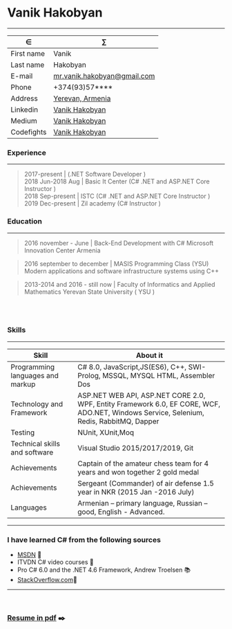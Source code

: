 # Vanik Hakobyan
<hr/>

&isin;             |  &sum;
-------------------|--------------------------------------------------------
First name         |          Vanik
Last name          |          Hakobyan
E-mail             |          <a href="mailto:mr.vanik.hakobyan@gmail.com">mr.vanik.hakobyan@gmail.com</a>
Phone              |          +374(93)57****
Address            |          [Yerevan, Armenia](https://bit.ly/2xbwQIm)   
Linkedin           |          [Vanik Hakobyan](https://www.linkedin.com/in/vanikhakobyan) 
Medium             |          [Vanik Hakobyan](https://medium.com/@vanikhakobyan)  
Codefights         |          [Vanik Hakobyan](https://codefights.com/profile/vanhakobyan)  


### Experience
----------------
> 2017-present | (.NET Software Developer ) <br>
> 2018 Jun-2018 Aug | Basic It Center (C# .NET and ASP.NET Core Instructor ) <br>
> 2018 Sep-present | ISTC (C# .NET and ASP.NET Core Instructor ) <br>
> 2019 Dec-present | Zil academy (C# Instructor ) <br>

### Education
---------

>2016 november - June   | Back-End Development with C# Microsoft Innovation Center Armenia<br>

>2016 september to december  | MASIS Programming Class (YSU)
>Modern applications and software infrastructure systems using C++
     
>2013-2014 and 2016 - still now | Faculty of Informatics and Applied Mathematics Yerevan State University ( YSU )

<br><br>



### Skills
------------------
 Skill                        |About it
------------------------------|------------------------------------------
Programming languages and markup|    C# 8․0, JavaScript,JS(ES6), C++, SWI-Prolog, MSSQL, MYSQL HTML, Assembler Dos <br>
Technology and Framework      |    ASP.NET WEB API, ASP.NET CORE 2.0, WPF, Entity Framework 6.0, EF CORE, WCF, ADO.NET, Windows Service, Selenium, Redis, RabbitMQ, Dapper  <br>
Testing                       |    NUnit, XUnit,Moq<br>
Technical skills and software |    Visual Studio 2015/2017/2019, Git<br>
Achievements                  |    Captain of the amateur chess team for 4 years and won together 2 gold medal<br>
Achievements                  |    Sergeant (Commander) of air defense 1.5 year in NKR (2015 Jan -2016 July)
Languages                     |    Armenian – primary language, Russian – good, English - Advanced.  <br>      

<hr/>

### I have learned C# from the following sources

* <a href="https://msdn.microsoft.com/en-us/">MSDN</a> :file_folder:
* ITVDN C# video courses :movie_camera:
* Pro C# 6.0 and the .NET 4.6 Framework, Andrew Troelsen :books:
* <a href="https://stackoverflow.com/users/8753842/hakobyan-vanik">StackOverflow.com</a>:busts_in_silhouette:
<hr/>
<br>

### <a href="https://github.com/VanHakobyan/Resume/blob/master/Vanik's%20Resume.pdf">Resume in pdf</a> :black_nib:

